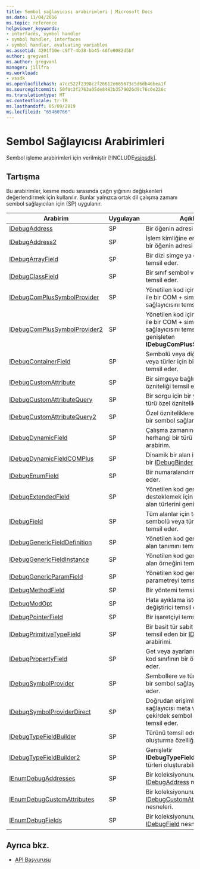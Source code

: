 ```yaml
---
title: Sembol sağlayıcısı arabirimleri | Microsoft Docs
ms.date: 11/04/2016
ms.topic: reference
helpviewer_keywords:
- interfaces, symbol handler
- symbol handler, interfaces
- symbol handler, evaluating variables
ms.assetid: 4201f10e-c9f7-4b38-bb45-40fe0082d5bf
author: gregvanl
ms.author: gregvanl
manager: jillfra
ms.workload:
- vssdk
ms.openlocfilehash: a7cc522f2398c2f26612e665673c5d6db46bea1f
ms.sourcegitcommit: 50f0c3f2763a05de8482b3579026d9c76c0e226c
ms.translationtype: MT
ms.contentlocale: tr-TR
ms.lasthandoff: 05/09/2019
ms.locfileid: "65460766"
---
```

# <a name="symbol-provider-interfaces"></a>Sembol Sağlayıcısı Arabirimleri
Sembol işleme arabirimleri için verilmiştir [!INCLUDE[vsipsdk](../../../extensibility/includes/vsipsdk_md.md)].

## <a name="discussion"></a>Tartışma
 Bu arabirimler, kesme modu sırasında çağrı yığınını değişkenleri değerlendirmek için kullanılır. Bunlar yalnızca ortak dil çalışma zamanı sembol sağlayıcıları için (SP) uygulanır.

|Arabirim|Uygulayan|Açıklama|
|---------------|--------------------|-----------------|
|[IDebugAddress](../../../extensibility/debugger/reference/idebugaddress.md)|SP|Bir öğenin adresi temsil eder.|
|[IDebugAddress2](../../../extensibility/debugger/reference/idebugaddress2.md)|SP|İşlem kimliğine erişim sağlayan, bir öğenin adresi temsil eder|
|[IDebugArrayField](../../../extensibility/debugger/reference/idebugarrayfield.md)|SP|Bir dizi simge ya da dizi türü temsil eder.|
|[IDebugClassField](../../../extensibility/debugger/reference/idebugclassfield.md)|SP|Bir sınıf sembol veya sınıf türü temsil eder.|
|[IDebugComPlusSymbolProvider](../../../extensibility/debugger/reference/idebugcomplussymbolprovider.md)|SP|Yönetilen kod için özel yöntemler ile bir COM + simgesi sağlayıcısını temsil eder.|
|[IDebugComPlusSymbolProvider2](../../../extensibility/debugger/reference/idebugcomplussymbolprovider2.md)|SP|Yönetilen kod için özel yöntemler ile bir COM + simgesi sağlayıcısını temsil eder ve genişleten **IDebugComPlusSymbolProvider**.|
|[IDebugContainerField](../../../extensibility/debugger/reference/idebugcontainerfield.md)|SP|Sembolü veya diğer semboller veya türler için bir kapsayıcı türü temsil eder.|
|[IDebugCustomAttribute](../../../extensibility/debugger/reference/idebugcustomattribute.md)|SP|Bir simgeye bağlı özel bir özniteliği temsil eder.|
|[IDebugCustomAttributeQuery](../../../extensibility/debugger/reference/idebugcustomattributequery.md)|SP|Bir sorgu için bir yöntem veya türü özel öznitelikleri temsil eder.|
|[IDebugCustomAttributeQuery2](../../../extensibility/debugger/reference/idebugcustomattributequery2.md)|SP|Özel özniteliklere erişim üzerinde bir sembol sağlar.|
|[IDebugDynamicField](../../../extensibility/debugger/reference/idebugdynamicfield.md)|SP|Çalışma zamanında belirlenebilir herhangi bir türü için temel arabirim.|
|[IDebugDynamicFieldCOMPlus](../../../extensibility/debugger/reference/idebugdynamicfieldcomplus.md)|SP|Dinamik bir alan için temsil eden bir [IDebugBinder](../../../extensibility/debugger/reference/idebugbinder.md) nesne.|
|[IDebugEnumField](../../../extensibility/debugger/reference/idebugenumfield.md)|SP|Bir numaralandırma türü temsil eder.|
|[IDebugExtendedField](../../../extensibility/debugger/reference/idebugextendedfield.md)|SP|Yönetilen kod genel türleri desteklemek için kullanılabilir alan türlerini genişletir.|
|[IDebugField](../../../extensibility/debugger/reference/idebugfield.md)|SP|Tüm alanlar için temel sınıf; sembolü veya tür açıklamasını temsil eder.|
|[IDebugGenericFieldDefinition](../../../extensibility/debugger/reference/idebuggenericfielddefinition.md)|SP|Yönetilen kod genel bir tür için bir alan tanımını temsil eder.|
|[IDebugGenericFieldInstance](../../../extensibility/debugger/reference/idebuggenericfieldinstance.md)|SP|Yönetilen kod genel bir tür için bir alan örneğini temsil eder.|
|[IDebugGenericParamField](../../../extensibility/debugger/reference/idebuggenericparamfield.md)|SP|Yönetilen kod genel bir tür için bir parametreyi temsil eder.|
|[IDebugMethodField](../../../extensibility/debugger/reference/idebugmethodfield.md)|SP|Bir yöntemi temsil eder.|
|[IDebugModOpt](../../../extensibility/debugger/reference/idebugmodopt.md)|SP|Hata ayıklama isteğe bağlı bir değiştirici temsil eder.|
|[IDebugPointerField](../../../extensibility/debugger/reference/idebugpointerfield.md)|SP|Bir işaretçiyi temsil eder.|
|[IDebugPrimitiveTypeField](../../../extensibility/debugger/reference/idebugprimitivetypefield.md)|SP|Bir basit tür sabit listesi değeri temsil eden bir [IDebugField](../../../extensibility/debugger/reference/idebugfield.md) arabirimi.|
|[IDebugPropertyField](../../../extensibility/debugger/reference/idebugpropertyfield.md)|SP|Get veya ayarlanmış bir yönetilen kod sınıfının bir özelliği temsil eder.|
|[IDebugSymbolProvider](../../../extensibility/debugger/reference/idebugsymbolprovider.md)|SP|Sembollere ve türlere sağlayan bir sembol sağlayıcısını temsil eder.|
|[IDebugSymbolProviderDirect](../../../extensibility/debugger/reference/idebugsymbolproviderdirect.md)|SP|Doğrudan erişimli bir sembol sağlayıcısı meta verileri ve çekirdek sembol arabirimleri temsil eder.|
|[IDebugTypeFieldBuilder](../../../extensibility/debugger/reference/idebugtypefieldbuilder.md)|SP|Türünü temsil eden bir alan oluşturma özelliği temsil eder.|
|[IDebugTypeFieldBuilder2](../../../extensibility/debugger/reference/idebugtypefieldbuilder2.md)|SP|Genişletir **IDebugTypeFieldBuilder** dizi türleri oluşturabilmek için.|
|[IEnumDebugAddresses](../../../extensibility/debugger/reference/ienumdebugaddresses.md)|SP|Bir koleksiyonunu temsil eder [IDebugAddress](../../../extensibility/debugger/reference/idebugaddress.md) nesneleri.|
|[IEnumDebugCustomAttributes](../../../extensibility/debugger/reference/ienumdebugcustomattributes.md)|SP|Bir koleksiyonunu temsil eder [IDebugCustomAttribute](../../../extensibility/debugger/reference/idebugcustomattribute.md) nesneleri.|
|[IEnumDebugFields](../../../extensibility/debugger/reference/ienumdebugfields.md)|SP|Bir koleksiyonunu temsil eder [IDebugField](../../../extensibility/debugger/reference/idebugfield.md) nesneleri.|

## <a name="see-also"></a>Ayrıca bkz.
- [API Başvurusu](../../../extensibility/debugger/reference/api-reference-visual-studio-debugging.md)